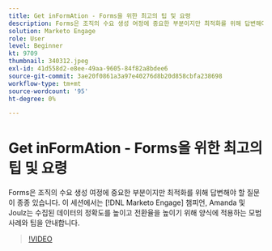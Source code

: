 ```yaml
---
title: Get inFormAtion - Forms을 위한 최고의 팁 및 요령
description: Forms은 조직의 수요 생성 여정에 중요한 부분이지만 최적화를 위해 답변해야 할 질문이 종종 있습니다.
solution: Marketo Engage
role: User
level: Beginner
kt: 9709
thumbnail: 340312.jpeg
exl-id: 41d558d2-e8ee-49aa-9605-84f82a8bdee6
source-git-commit: 3ae20f0861a3a97e40276d8b20d858cbfa238698
workflow-type: tm+mt
source-wordcount: '95'
ht-degree: 0%

---
```


# Get inFormAtion - Forms을 위한 최고의 팁 및 요령

Forms은 조직의 수요 생성 여정에 중요한 부분이지만 최적화를 위해 답변해야 할 질문이 종종 있습니다. 이 세션에서는 [!DNL Marketo Engage] 챔피언, Amanda 및 Joulz는 수집된 데이터의 정확도를 높이고 전환율을 높이기 위해 양식에 적용하는 모범 사례와 팁을 안내합니다.

>[!VIDEO](https://video.tv.adobe.com/v/340312/?quality=12&learn=on)
